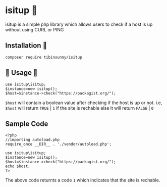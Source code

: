 # isitup 🦄
isitup is a simple php library which allows users to check if a host is up without using CURL or PING

## Installation 📩
`composer require tibinsunny/isitup`

## 🔨 Usage 🔨

```
use isitup\isitup;
$instance=new isitup();
$host=$instance->check("https://packagist.org/");
```
`$host` will contain a boolean value after checking if the host is up or not.
i.e, `$host` will return `TRUE` | `1` if the site is rechable else it will return `FALSE` | `0`


## Sample Code 
```
<?php
//importing autoload.php
require_once __DIR__ . './vendor/autoload.php';

use isitup\isitup;
$instance=new isitup();
$host=$instance->check("https://packagist.org/");
echo $host;
?>
```
The above code returnts a code `1` which indicates that the site is rechable.